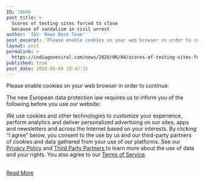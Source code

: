 ```yaml
---
ID: 78606
post_title: >
  Scores of testing sites forced to close
  because of vandalism in civil unrest
author: 'IGV- News Desk Team'
post_excerpt: 'Please enable cookies on your web browser in order to continue. The new European data protection law requires us to inform you of the following before you use our website: We use cookies and other technologies to customize your experience, perform analytics and deliver personalized advertising on our sites, apps and newsletters and across the&hellip;'
layout: post
permalink: >
  https://indiagoneviral.com/news/2020/06/04/scores-of-testing-sites-forced-to-close-because-of-vandalism-in-civil-unrest/78606/india-gone-viral/
published: true
post_date: 2020-06-04 19:42:15
---
```

<p><span>Please enable cookies on your web browser in order to continue.</span> </p><div> <p> The new European data protection law requires us to inform you of the following before you use our website: </p> <p> <span> </span> <span> We use cookies and other technologies to customize your experience, perform analytics and deliver personalized advertising on our sites, apps and newsletters and across the Internet based on your interests. By clicking “I agree” below, you consent to the use by us and our third-party partners of cookies and data gathered from your use of our platforms. See our <a href="https://www.washingtonpost.com/privacy-policy/2011/11/18/gIQASIiaiN_story.html">Privacy Policy</a> and <a href="https://www.washingtonpost.com/third-party-partners">Third Party Partners </a> to learn more about the use of data and your rights. You also agree to our <a href="http://www.washingtonpost.com/terms-of-service/2011/11/18/gIQAldiYiN_story.html">Terms of Service</a>. </span> </p>  </div><br/><a href="https://www.washingtonpost.com/health/scores-of-testing-sites-forced-to-close-because-of-vandalism-in-civil-unrest/2020/06/03/e6d9fa54-a4e6-11ea-b473-04905b1af82b_story.html" class="button purchase" rel="nofollow noopener noreferrer" target="_blank">Read More</a>